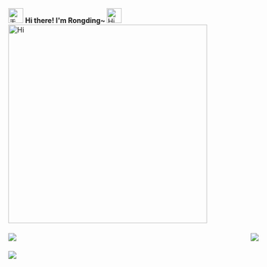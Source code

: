 
  <tr>
      <td colspan="2" align="left">
        <img src="https://media.giphy.com/media/hvRJCLFzcasrR4ia7z/giphy.gif" width="30" alt="手势" />
        <b> Hi there! I'm Rongding~ </b>
        <img src="https://emojis.slackmojis.com/emojis/images/1588866973/8934/hellokittydance.gif?1588866973" alt="Hi" width="30" />
        <img
          src="https://readme-typing-svg.herokuapp.com?font=DynaPuff&size=20&pause=1000&color=9999FF&center=true&vCenter=true&width=500&height=22&lines=A+passionate+web+developer+based+in+Guangzhou.++%F0%9F%91%8B"
          alt="Hi"
          width="400"
        />
      </td>
      <td  align="center" width="100%">
          <div style="display: flex;justify-content: space-between;align-items: flex-end;margin-top: 20px ">
              <img src="https://github-readme-stats.vercel.app/api?username=ZzanZiFeng&show_icons=true&theme=radical" />
              <div>
              <img src="https://access-counter.vercel.app/api/counter?name=ZzanZiFeng&theme=006&length=10" /></div>
                </div>
      </td>
        <td  align="center" width="100%">
        <img  style="margin-top: 20px" src="https://github-readme-activity-graph.vercel.app/graph?username=ZzanZiFeng&theme=github&height=250" />
          </td>
    </tr>

<!--
**ZzanZiFeng/ZzanZiFeng** is a ✨ _special_ ✨ repository because its `README.md` (this file) appears on your GitHub profile.

Here are some ideas to get you started:

- 🔭 I’m currently working on ...
- 🌱 I’m currently learning ...
- 👯 I’m looking to collaborate on ...
- 🤔 I’m looking for help with ...
- 💬 Ask me about ...
- 📫 How to reach me: ...
- 😄 Pronouns: ...
- ⚡ Fun fact: ...
-->
